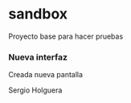 # sandbox
Proyecto base para hacer pruebas

### Nueva interfaz

Creada nueva pantalla

Sergio Holguera